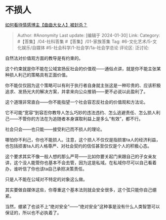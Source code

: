 # 不损人
[如何看待情感博主【曲曲大女人】被封杀？](https://www.zhihu.com/question/634893952/answer/3379547485)

> Author: #Anonymity
> Last update: [编辑于 2024-01-30]
> Link:
> Category: #【答集】/04-社科答集 #【答集】/01-家族答集
> Tag: #6-文化艺术/5-文化娱乐/自媒体 #5-社会科学/1-社会学/1a-社会学总论
> 评论区:
> 泛讨论:

自然法对价值观方面的教导是有约束的。

这个约束就是你不能在公域宣扬反社会的价值观——通俗点讲，就是你不能主张某种损人利己的策略具有正面价值。

你不能仅仅因为这个策略可以有利于执行者自身就主张这是一种珍贵的、应该积极追求、发扬光大的解决方案，并拿来向公众推销——更不必说以此盈利了。

这个道理非常直白——你不能指望一个社会容忍反社会的价值观和方法论。

它不可能“宽容”到容忍你教导人怎么巧妙的违法违约、怎么逃避责任、怎么损人利己——不管你的方法在为追随者本身谋取利益上是多么“有效”，都不行。

社会只会——也只能——接受利己而不损人的理论。

哪怕你不利己，你也不能损人。注意，这个损人不仅仅是指损害ta人的经济利益，也包括损害ta人的人格尊严、对社会契约的信任甚至仅仅是个人的积极心态。

这个要求其实不像一般人想的那么严苛——比如你要关起门来跟自己的子女亲友讲，这个没人能管你也基本不会去管，因为这是私域。在私域你尽可以自己看着办，谁听信了你也该ta自己承担决策责任。

只是人不能在公域对不特定的对象这么做。

其实要做自媒体这些，你尊重这个基本法则就会安全很多，这个弦只能你自己绷紧。

当然，绷紧了也谈不上“绝对安全”——“绝对安全”这种事是没有什么人类智慧可以保证的，所以也不必执着了。

